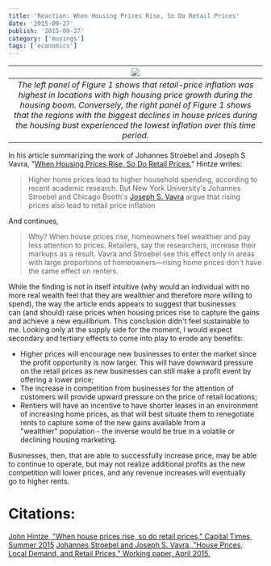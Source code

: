 ```yaml
---
title: 'Reaction: When Housing Prices Rise, So Do Retail Prices'
date: '2015-09-27'
publish: '2015-09-27'
category: ['musings']
tags: ['economics']
---
```


|                                                                                  ![](https://res.cloudinary.com/scweiss1/image/upload/v1593117984/code-comments/reaction-when-housing-prices-rise-so-do-retail-prices/stroebel-fig1-26-jan_efpl75.png)                                                                                   |
| :--------------------------------------------------------------------------------------------------------------------------------------------------------------------------------------------------------------------------------------------------------------------------------------------------------------------------------------: |
| _The left panel of Figure 1 shows that retail-price inflation was highest in locations with high housing price growth during the housing boom. Conversely, the right panel of Figure 1 shows that the regions with the biggest declines in house prices during the housing bust experienced the lowest inflation over this time period._ |

In his article summarizing the work of Johannes Stroebel and Joseph S Vavra, "[When Housing Prices Rise, So Do Retail Prices](http://www.chicagobooth.edu/capideas/magazine/summer-2015/when-house-prices-rise-so-do-retail-prices)," Hintze writes:

> Higher home prices lead to higher household spending, according to recent academic research. But New York University's Johannes Stroebel and Chicago Booth's [Joseph S. Vavra](http://www.chicagobooth.edu/faculty/directory/v/joseph-s-vavra) argue that rising prices also lead to retail price inflation

And continues,

> Why? When house prices rise, homeowners feel wealthier and pay less attention to prices. Retailers, say the researchers, increase their markups as a result. Vavra and Stroebel see this effect only in areas with large proportions of homeowners—rising home prices don't have the same effect on renters.

While the finding is not in itself intuitive (why would an individual with no more real wealth feel that they are wealthier and therefore more willing to spend), the way the article ends appears to suggest that businesses can (and should) raise prices when housing prices rise to capture the gains and achieve a new equilibrium. This conclusion didn't feel sustainable to me. Looking only at the supply side for the moment, I would expect secondary and tertiary effects to come into play to erode any benefits:

-   Higher prices will encourage new businesses to enter the market since the profit opportunity is now larger. This will have downward pressure on the retail prices as new businesses can still make a profit event by offering a lower price;
-   The increase in competition from businesses for the attention of customers will provide upward pressure on the price of retail locations;
-   Rentiers will have an incentive to have shorter leases in an environment of increasing home prices, as that will best situate them to renegotiate rents to capture some of the new gains available from a "wealthier" population - the inverse would be true in a volatile or declining housing marketing.

Businesses, then, that are able to successfully increase price, may be able to continue to operate, but may not realize additional profits as the new competition will lower prices, and any revenue increases will eventually go to higher rents.

# Citations:

[John Hintze, "When house prices rise, so do retail prices," Capital Times, Summer 2015](http://www.chicagobooth.edu/capideas/magazine/summer-2015/when-house-prices-rise-so-do-retail-prices) [Johannes Stroebel and Joseph S. Vavra, "House Prices, Local Demand, and Retail Prices," Working paper, April 2015.](http://www.nber.org/papers/w20710)
